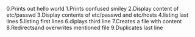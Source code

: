 0.Prints out hello world 
1.Prints confused smiley
2.Display content of etc/passwd
3.Display contents of etc/passwd and etc/hosts
4.listing last lines
5.listing first lines
6.diplays third line 
7.Creates a file with content
8.Redirectsand overwrites mentioned file
9.Duplicates last line

